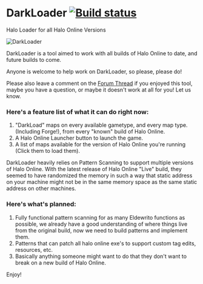 # DarkLoader [![Build status](https://ci.appveyor.com/api/projects/status/evq3v5pgw6wxegi4?svg=true)](https://ci.appveyor.com/project/dark-c0de/darkloader)
Halo Loader for all Halo Online Versions

![DarkLoader](https://blam.halo.click/GD57p9.png)

DarkLoader is a tool aimed to work with all builds of Halo Online to date, and future builds to come.

Anyone is welcome to help work on DarkLoader, so please, please do! 

Please also leave a comment on the [Forum Thread](https://forum.halo.click/index.php?/topic/234-program-darkloader/) if you enjoyed this tool, maybe you have a question, or maybe it doesn't work at all for you! Let us know. 

### Here's a feature list of what it can do right now:
1. "DarkLoad" maps on every available gametype, and every map type. (Including Forge!), from every "known" build of Halo Online.
2. A Halo Online Launcher button to launch the game.
3. A list of maps available for the version of Halo Online you're running (Click them to load them).

DarkLoader heavily relies on Pattern Scanning to support multiple versions of Halo Online. With the latest release of Halo Online "Live" build, they seemed to have randomized the memory in such a way that static address on your machine might not be in the same memory space as the same static address on other machines. 

### Here's what's planned:
1. Fully functional pattern scanning for as many Eldewrito functions as possible, we already have a good understanding of where things live from the original build, now we need to build patterns and implement them.
2. Patterns that can patch all halo online exe's to support custom tag edits, resources, etc. 
3. Basically anything someone might want to do that they don't want to break on a new build of Halo Online.

Enjoy!